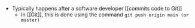 - Typically happens after a software developer [[commits code to Git]]
	- In [[Git]], this is done using the command `git push origin main (or master)`